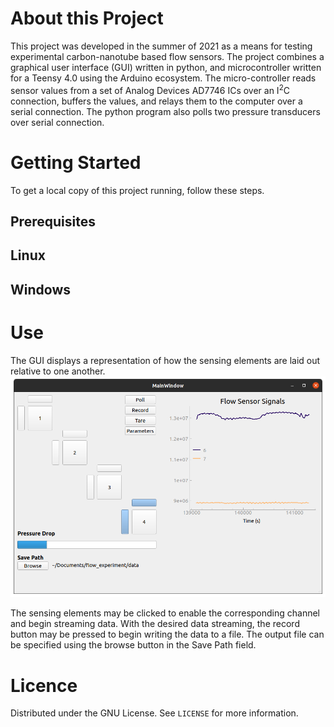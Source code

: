# About this Project
This project was developed in the summer of 2021 as a means for testing experimental carbon-nanotube based flow sensors.  The project combines a graphical user interface (GUI) written in python, and microcontroller written for a Teensy 4.0 using the Arduino ecosystem.  The micro-controller reads sensor values from a set of Analog Devices AD7746 ICs over an I<sup>2</sup>C connection, buffers the values, and relays them to the computer over a serial connection.  The python program also polls two pressure transducers over serial connection.
# Getting Started
To get a local copy of this project running, follow these steps.
## Prerequisites
## Linux
## Windows
# Use
The GUI displays a representation of how the sensing elements are laid out relative to one another.  
<img src="images/UI_Screenshot.png" width="600">

The sensing elements may be clicked to enable the corresponding channel and begin streaming data.  With the desired data streaming, the record button may be pressed to begin writing the data to a file.  The output file can be specified using the browse button in the Save Path field.
# Licence
Distributed under the GNU License. See `LICENSE` for more information.
